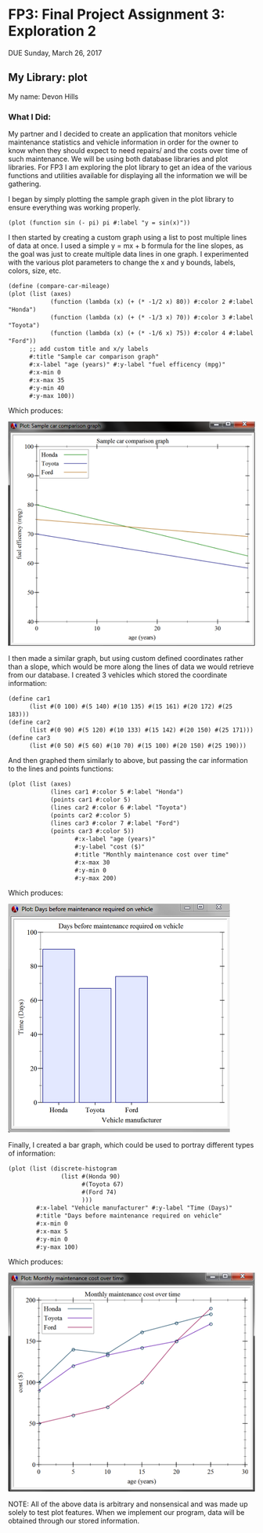 # FP3: Final Project Assignment 3: Exploration 2
DUE Sunday, March 26, 2017

## My Library: plot

My name: Devon Hills


### What I Did:

My partner and I decided to create an application that monitors vehicle maintenance statistics and vehicle information in order for the owner to know when they should expect to need repairs/ and the costs over time of such maintenance. We will be using both database libraries and plot libraries. For FP3 I am exploring the plot library to get an idea of the various functions and utilities available for displaying all the information we will be gathering.

I began by simply plotting the sample graph given in the plot library to ensure everything was working properly.
```
(plot (function sin (- pi) pi #:label "y = sin(x)"))
```

I then started by creating a custom graph using a list to post multiple lines of data at once. I used a simple y = mx + b formula for the line slopes, as the goal was just to create multiple data lines in one graph. I experimented with the various plot parameters to change the x and y bounds, labels, colors, size, etc.
```
(define (compare-car-mileage)
(plot (list (axes)
            (function (lambda (x) (+ (* -1/2 x) 80)) #:color 2 #:label "Honda")
            (function (lambda (x) (+ (* -1/3 x) 70)) #:color 3 #:label "Toyota")
            (function (lambda (x) (+ (* -1/6 x) 75)) #:color 4 #:label "Ford"))
      ;; add custom title and x/y labels
      #:title "Sample car comparison graph"
      #:x-label "age (years)" #:y-label "fuel efficency (mpg)"
      #:x-min 0
      #:x-max 35
      #:y-min 40
      #:y-max 100))
```
Which produces:

![car1](/car1.png?raw=true "car1")


I then made a similar graph, but using custom defined coordinates rather than a slope, which would be more along the lines of data we would retrieve from our database. I created 3 vehicles which stored the coordinate information:
```
(define car1
      (list #(0 100) #(5 140) #(10 135) #(15 161) #(20 172) #(25 183)))
(define car2
      (list #(0 90) #(5 120) #(10 133) #(15 142) #(20 150) #(25 171)))
(define car3
      (list #(0 50) #(5 60) #(10 70) #(15 100) #(20 150) #(25 190)))
```

And then graphed them similarly to above, but passing the car information to the lines and points functions:
```
(plot (list (axes)
            (lines car1 #:color 5 #:label "Honda")
            (points car1 #:color 5)
            (lines car2 #:color 6 #:label "Toyota")
            (points car2 #:color 5)
            (lines car3 #:color 7 #:label "Ford")
            (points car3 #:color 5))
                   #:x-label "age (years)"
                   #:y-label "cost ($)"
                   #:title "Monthly maintenance cost over time"
                   #:x-max 30
                   #:y-min 0
                   #:y-max 200)
```

Which produces:

![car2](/car2.png?raw=true "car2")


Finally, I created a bar graph, which could be used to portray different types of information:
```
(plot (list (discrete-histogram
               (list #(Honda 90)
                     #(Toyota 67)
                     #(Ford 74)
                     )))
        #:x-label "Vehicle manufacturer" #:y-label "Time (Days)"
        #:title "Days before maintenance required on vehicle"
        #:x-min 0
        #:x-max 5
        #:y-min 0
        #:y-max 100)
```

Which produces:

![car3](/car3.png?raw=true "car3")



NOTE: All of the above data is arbitrary and nonsensical and was made up solely to test plot features. When we implement our program, data will be obtained through our stored information.
